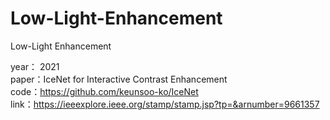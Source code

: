 # Low-Light-Enhancement
Low-Light Enhancement

year： 2021  
paper：IceNet for Interactive Contrast Enhancement      
code：https://github.com/keunsoo-ko/IceNet    
link：https://ieeexplore.ieee.org/stamp/stamp.jsp?tp=&arnumber=9661357    
 
